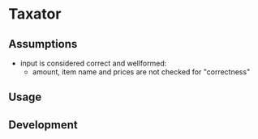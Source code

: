 # Taxator

## Assumptions

- input is considered correct and wellformed:
    - amount, item name and prices are not checked for "correctness"


## Usage


## Development

